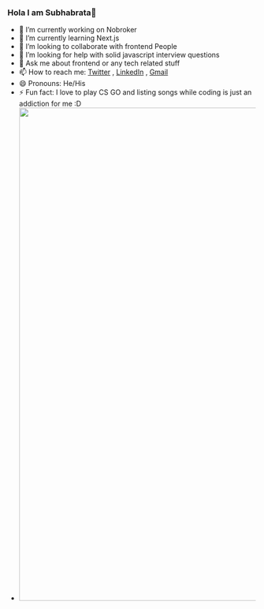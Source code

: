 ### Hola I am Subhabrata👋

- 🔭 I’m currently working on Nobroker
- 🌱 I’m currently learning Next.js
- 👯 I’m looking to collaborate with frontend People
- 🤔 I’m looking for help with solid javascript interview questions
- 💬 Ask me about frontend or any tech related stuff
- 📫 How to reach me: [Twitter](https://twitter.com/SUBHABR37003280) , [LinkedIn](https://www.linkedin.com/in/subhabrata-dutta-88aa57195/) , [Gmail](duttasubhabrata123@gmail.com)  
- 😄 Pronouns: He/His
- ⚡ Fun fact: I love to play CS GO and listing songs while coding is just an addiction for me :D
- <img src="https://github-readme-stats.vercel.app/api?username=Zuvo007&&show_icons=true&title_color=ffffff&icon_color=bb2acf&text_color=daf7dc&bg_color=151515" style="height:1000px;width: 1000px" />

